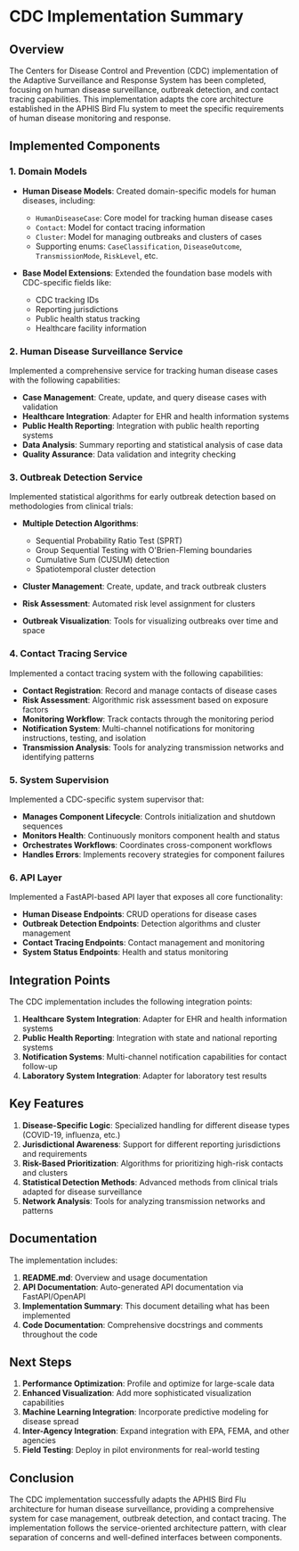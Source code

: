 # CDC Implementation Summary

## Overview

The Centers for Disease Control and Prevention (CDC) implementation of the Adaptive Surveillance and Response System has been completed, focusing on human disease surveillance, outbreak detection, and contact tracing capabilities. This implementation adapts the core architecture established in the APHIS Bird Flu system to meet the specific requirements of human disease monitoring and response.

## Implemented Components

### 1. Domain Models

- **Human Disease Models**: Created domain-specific models for human diseases, including:
  - `HumanDiseaseCase`: Core model for tracking human disease cases
  - `Contact`: Model for contact tracing information
  - `Cluster`: Model for managing outbreaks and clusters of cases
  - Supporting enums: `CaseClassification`, `DiseaseOutcome`, `TransmissionMode`, `RiskLevel`, etc.

- **Base Model Extensions**: Extended the foundation base models with CDC-specific fields like:
  - CDC tracking IDs
  - Reporting jurisdictions
  - Public health status tracking
  - Healthcare facility information

### 2. Human Disease Surveillance Service

Implemented a comprehensive service for tracking human disease cases with the following capabilities:

- **Case Management**: Create, update, and query disease cases with validation
- **Healthcare Integration**: Adapter for EHR and health information systems
- **Public Health Reporting**: Integration with public health reporting systems
- **Data Analysis**: Summary reporting and statistical analysis of case data
- **Quality Assurance**: Data validation and integrity checking

### 3. Outbreak Detection Service

Implemented statistical algorithms for early outbreak detection based on methodologies from clinical trials:

- **Multiple Detection Algorithms**:
  - Sequential Probability Ratio Test (SPRT)
  - Group Sequential Testing with O'Brien-Fleming boundaries
  - Cumulative Sum (CUSUM) detection
  - Spatiotemporal cluster detection

- **Cluster Management**: Create, update, and track outbreak clusters
- **Risk Assessment**: Automated risk level assignment for clusters
- **Outbreak Visualization**: Tools for visualizing outbreaks over time and space

### 4. Contact Tracing Service

Implemented a contact tracing system with the following capabilities:

- **Contact Registration**: Record and manage contacts of disease cases
- **Risk Assessment**: Algorithmic risk assessment based on exposure factors
- **Monitoring Workflow**: Track contacts through the monitoring period
- **Notification System**: Multi-channel notifications for monitoring instructions, testing, and isolation
- **Transmission Analysis**: Tools for analyzing transmission networks and identifying patterns

### 5. System Supervision

Implemented a CDC-specific system supervisor that:

- **Manages Component Lifecycle**: Controls initialization and shutdown sequences
- **Monitors Health**: Continuously monitors component health and status
- **Orchestrates Workflows**: Coordinates cross-component workflows
- **Handles Errors**: Implements recovery strategies for component failures

### 6. API Layer

Implemented a FastAPI-based API layer that exposes all core functionality:

- **Human Disease Endpoints**: CRUD operations for disease cases
- **Outbreak Detection Endpoints**: Detection algorithms and cluster management
- **Contact Tracing Endpoints**: Contact management and monitoring
- **System Status Endpoints**: Health and status monitoring

## Integration Points

The CDC implementation includes the following integration points:

1. **Healthcare System Integration**: Adapter for EHR and health information systems
2. **Public Health Reporting**: Integration with state and national reporting systems
3. **Notification Systems**: Multi-channel notification capabilities for contact follow-up
4. **Laboratory System Integration**: Adapter for laboratory test results

## Key Features

1. **Disease-Specific Logic**: Specialized handling for different disease types (COVID-19, influenza, etc.)
2. **Jurisdictional Awareness**: Support for different reporting jurisdictions and requirements
3. **Risk-Based Prioritization**: Algorithms for prioritizing high-risk contacts and clusters
4. **Statistical Detection Methods**: Advanced methods from clinical trials adapted for disease surveillance
5. **Network Analysis**: Tools for analyzing transmission networks and patterns

## Documentation

The implementation includes:

1. **README.md**: Overview and usage documentation
2. **API Documentation**: Auto-generated API documentation via FastAPI/OpenAPI
3. **Implementation Summary**: This document detailing what has been implemented
4. **Code Documentation**: Comprehensive docstrings and comments throughout the code

## Next Steps

1. **Performance Optimization**: Profile and optimize for large-scale data
2. **Enhanced Visualization**: Add more sophisticated visualization capabilities
3. **Machine Learning Integration**: Incorporate predictive modeling for disease spread
4. **Inter-Agency Integration**: Expand integration with EPA, FEMA, and other agencies
5. **Field Testing**: Deploy in pilot environments for real-world testing

## Conclusion

The CDC implementation successfully adapts the APHIS Bird Flu architecture for human disease surveillance, providing a comprehensive system for case management, outbreak detection, and contact tracing. The implementation follows the service-oriented architecture pattern, with clear separation of concerns and well-defined interfaces between components.